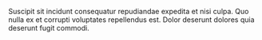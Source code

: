 Suscipit sit incidunt consequatur repudiandae expedita et nisi culpa. Quo nulla ex et corrupti voluptates repellendus est. Dolor deserunt dolores quia deserunt fugit commodi.